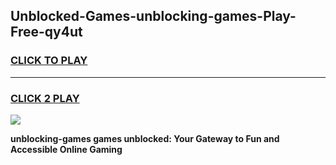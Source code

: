 
## Unblocked-Games-unblocking-games-Play-Free-qy4ut
<h3>
<a href="https://premium76.site?title=unblocking-games&ref=21A">CLICK TO PLAY</a></h3>
<hr>

<h3>
<a href="https://premium76.site?title=unblocking-games&ref=21A">CLICK 2 PLAY</a>
  
</h3>

<a href="https://premium76.site?title=unblocking-games&ref=21A"><img src="https://clearcache.store/games.png"></a>


**unblocking-games games unblocked: Your Gateway to Fun and Accessible Online Gaming**

